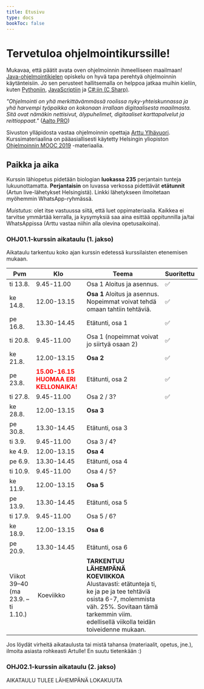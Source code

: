```yaml
---
title: Etusivu
type: docs
bookToc: false
---
```


# Tervetuloa ohjelmointikurssille!
Mukavaa, että päätit avata oven ohjelmoinnin ihmeelliseen maailmaan! [Java-ohjelmointikielen](https://fi.wikipedia.org/wiki/Java) opiskelu on hyvä tapa perehtyä ohjelmoinnin käytänteisiin. Jo sen perusteet hallitsemalla on helppoa jatkaa muihin kieliin, kuten [Pythoniin](https://fi.wikipedia.org/wiki/Python_(ohjelmointikieli)), [JavaScriptiin](https://fi.wikipedia.org/wiki/JavaScript) ja [C#:iin (C Sharp)](https://fi.wikipedia.org/wiki/C_sharp). 

*"Ohjelmointi on yhä merkittävämmässä roolissa nyky-yhteiskunnassa ja yhä harvempi työpaikka on kokonaan irrallaan digitaalisesta maailmasta. Sitä ovat nämäkin nettisivut, älypuhelimet, digitaaliset karttapalvelut ja reittioppaat."* ([Aalto PRO](https://www.aaltopro.fi/aalto-leaders-insight/2018/miksi-ohjelmointia-pitaa-opetella-ja-miksi-kannattaa-aloittaa-juuri-pythonista))

Sivuston ylläpidosta vastaa ohjelmoinnin opettaja [Arttu Ylhävuori](https://twitter.com/arttuylh). Kurssimateriaalina on pääasiallisesti käytetty Helsingin yliopiston [Ohjelmoinnin MOOC 2019](https://ohjelmointi-19.mooc.fi/) -materiaalia.

## Paikka ja aika

Kurssin lähiopetus pidetään biologian **luokassa 235** perjantain tunteja lukuunottamatta. **Perjantaisin** on luvassa verkossa pidettävät **etätunnit** (Artun live-lähetykset Helsingistä). Linkki lähetykseen ilmoitetaan myöhemmin WhatsApp-ryhmässä.

*Muistutus*: olet itse vastuussa siitä, että luet oppimateriaalia. Kaikkea ei tarvitse ymmärtää kerralla, ja kysymyksiä saa aina esittää oppitunnilla ja/tai WhatsAppissa (Arttu vastaa niihin alla olevina opetusaikoina).

### OHJ01.1-kurssin aikataulu (1. jakso)

Aikataulu tarkentuu koko ajan kurssin edetessä kurssilaisten etenemisen mukaan.

Pvm | Klo | Teema | Suoritettu 
--- | --- | --- | ---
ti 13.8. | 9.45-11.00 | Osa 1 Aloitus ja asennus. | ✅
ke 14.8. | 12.00-13.15 | **Osa 1** Aloitus ja asennus. Nopeimmat voivat tehdä omaan tahtiin tehtäviä. | ✅
pe 16.8. | 13.30-14.45 | Etätunti, osa 1 | ✅
ti 20.8. | 9.45-11.00 | Osa 1 (nopeimmat voivat jo siirtyä osaan 2) | ✅
ke 21.8. | 12.00-13.15 | **Osa 2** | ✅
pe 23.8. | <span style="color:red">**15.00-16.15 <br> HUOMAA ERI KELLONAIKA!**</span> | Etätunti, osa 2 | ✅
ti 27.8. | 9.45-11.00 | Osa 2 / 3? | ✅
ke 28.8. | 12.00-13.15 | **Osa 3**
pe 30.8. | 13.30-14.45 | Etätunti, osa 3
ti 3.9. | 9.45-11.00 | Osa 3 / 4?
ke 4.9. | 12.00-13.15 | **Osa 4**
pe 6.9. | 13.30-14.45 | Etätunti, osa 4
ti 10.9. | 9.45-11.00 | Osa 4 / 5?
ke 11.9. | 12.00-13.15 | **Osa 5**
pe 13.9. | 13.30-14.45 | Etätunti, osa 5
ti 17.9. | 9.45-11.00 | Osa 5 / 6?
ke 18.9. | 12.00-13.15 | **Osa 6**
pe 20.9. | 13.30-14.45 | Etätunti, osa 6
Viikot 39–40 <br> (ma 23.9. – ti 1.10.) | Koeviikko | **TARKENTUU LÄHEMPÄNÄ KOEVIIKKOA**<br>Alustavasti: etätunteja ti, ke ja pe ja tee tehtäviä osista 6-7, molemmista väh. 25%. Sovitaan tämä tarkemmin viim. edellisellä viikolla teidän toiveidenne mukaan.

Jos löydät virheitä aikataulusta tai mistä tahansa (materiaalit, opetus, jne.), ilmoita asiasta rohkeasti Artulle! En suutu tietenkään :)

### OHJ02.1-kurssin aikataulu (2. jakso)
AIKATAULU TULEE LÄHEMPÄNÄ LOKAKUUTA
